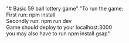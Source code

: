 "# Basic 59 ball lottery game" 
"To run the game:  
First run: npm install  
Secondly run: npm run dev  
Game should deploy to your localhost:3000  
you may also have to run npm install gsap"
